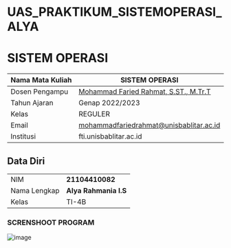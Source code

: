# UAS_PRAKTIKUM_SISTEMOPERASI_ALYA
# SISTEM OPERASI

| Nama Mata Kuliah  | SISTEM OPERASI |
|--|--|
| Dosen Pengampu | [Mohammad Faried Rahmat, S.ST., M.Tr.T](https://github.com/mrhmt80) |
| Tahun Ajaran | Genap 2022/2023 |
| Kelas | REGULER |
| Email | mohammadfariedrahmat@unisbablitar.ac.id |
| Institusi | fti.unisbablitar.ac.id |

## Data Diri

|  |  |
|--|--|
| NIM | **21104410082** |
| Nama Lengkap | **Alya Rahmania I.S** |
| Kelas | TI-4B |

### SCRENSHOOT PROGRAM
![image](https://github.com/Alyala-tech/UAS_PRAKTIKUM_SISTEMOPERASI_ALYA/assets/119719255/022dd333-94e9-42b6-8c3b-29f1ce079f09)
